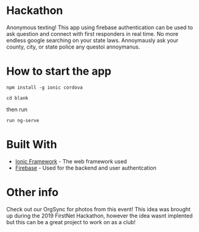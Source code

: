 # Hackathon
Anonymous texting! This app using firebase authentication can be used to ask question and connect with first responders in real time. No more endless google searching on your state laws. Annoymausly ask your county, city, or state police any questoi annoymanus. 

# How to start the app
```
npm install -g ionic cordova
```

```
cd blank
```

then run
```
run ng-serve
```

# Built With
* [Ionic Framework](https://ionicframework.com/docs) - The web framework used
* [Firebase](https://firebase.google.com/) - Used for the backend and user authentcation

# Other info
Check out our OrgSync for photos from this event! This idea was brought up during the 2019 FirstNet Hackathon, however the idea wasnt implented but this can be a great project to work on as a club!
